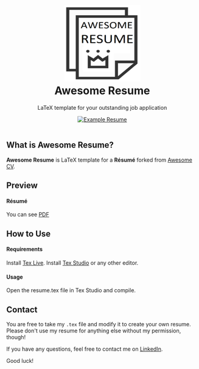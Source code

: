 <h1 align="center">
  <a href="https://github.com/musamaanjum/Awesome-Resume" title="AwesomeResume Documentation">
    <img alt="AwesomeResume" src="https://github.com/musamaanjum/Awesome-Resume/blob/master/icon.png" width="200px" height="200px" />
  </a>
  <br />
  Awesome Resume
</h1>

<p align="center">
  LaTeX template for your outstanding job application
</p>

<div align="center">
  <a href="https://github.com/musamaanjum/Awesome-Resume/resume.pdf">
    <img alt="Example Resume" src="https://img.shields.io/badge/resume-pdf-green.svg" />
  </a>
</div>

<br />

## What is Awesome Resume?

**Awesome Resume** is LaTeX template for a **Résumé** forked from [Awesome CV](https://github.com/posquit0/Awesome-CV).


## Preview

#### Résumé

You can see [PDF](https://github.com/musamaanjum/Awesome-Resume/blob/CVtoResume/resume.pdf)


## How to Use

#### Requirements

Install [Tex Live](https://www.tug.org/texlive/acquire-iso.html).
Install [Tex Studio](https://www.texstudio.org/) or any other editor.

#### Usage

Open the resume.tex file in Tex Studio and compile.


## Contact

You are free to take my `.tex` file and modify it to create your own resume. Please don't use my resume for anything else without my permission, though!

If you have any questions, feel free to contact me on [LinkedIn](https://www.linkedin.com/in/musamaanjum).

Good luck!
